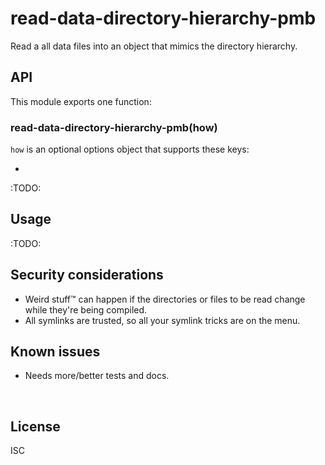 ﻿
<!--#echo json="package.json" key="name" underline="=" -->
read-data-directory-hierarchy-pmb
=================================
<!--/#echo -->

<!--#echo json="package.json" key="description" -->
Read a all data files into an object that mimics the directory hierarchy.
<!--/#echo -->



API
---

This module exports one function:

### read-data-directory-hierarchy-pmb(how)

`how` is an optional options object that supports these keys:

*

:TODO:


Usage
-----

:TODO:



<!--#toc stop="scan" -->



Security considerations
-----------------------

* Weird stuff™ can happen if the directories or files to be read change while
  they're being compiled.
* All symlinks are trusted, so all your symlink tricks are on the menu.



Known issues
------------

* Needs more/better tests and docs.




&nbsp;


License
-------
<!--#echo json="package.json" key=".license" -->
ISC
<!--/#echo -->
